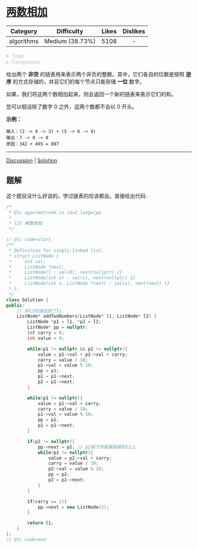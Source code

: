 # [两数相加](https://leetcode-cn.com/problems/add-two-numbers/description/)

|  Category  |   Difficulty    | Likes | Dislikes |
| :--------: | :-------------: | :---: | :------: |
| algorithms | Medium (38.73%) | 5108  |    -     |

<details style="color: rgb(212, 212, 212); font-family: -apple-system, BlinkMacSystemFont, &quot;Segoe WPC&quot;, &quot;Segoe UI&quot;, system-ui, Ubuntu, &quot;Droid Sans&quot;, sans-serif, &quot;Microsoft Yahei UI&quot;; font-size: 14px; font-style: normal; font-variant-ligatures: normal; font-variant-caps: normal; font-weight: 400; letter-spacing: normal; orphans: 2; text-align: start; text-indent: 0px; text-transform: none; white-space: normal; widows: 2; word-spacing: 0px; -webkit-text-stroke-width: 0px; text-decoration-style: initial; text-decoration-color: initial;"><summary><strong>Tags</strong></summary></details>

<details style="color: rgb(212, 212, 212); font-family: -apple-system, BlinkMacSystemFont, &quot;Segoe WPC&quot;, &quot;Segoe UI&quot;, system-ui, Ubuntu, &quot;Droid Sans&quot;, sans-serif, &quot;Microsoft Yahei UI&quot;; font-size: 14px; font-style: normal; font-variant-ligatures: normal; font-variant-caps: normal; font-weight: 400; letter-spacing: normal; orphans: 2; text-align: start; text-indent: 0px; text-transform: none; white-space: normal; widows: 2; word-spacing: 0px; -webkit-text-stroke-width: 0px; text-decoration-style: initial; text-decoration-color: initial;"><summary><strong>Companies</strong></summary></details>

给出两个 **非空** 的链表用来表示两个非负的整数。其中，它们各自的位数是按照 **逆序** 的方式存储的，并且它们的每个节点只能存储 **一位** 数字。

如果，我们将这两个数相加起来，则会返回一个新的链表来表示它们的和。

您可以假设除了数字 0 之外，这两个数都不会以 0 开头。

**示例：**

```
输入：(2 -> 4 -> 3) + (5 -> 6 -> 4)
输出：7 -> 0 -> 8
原因：342 + 465 = 807
```

------

[Discussion](https://leetcode-cn.com/problems/add-two-numbers/comments/) | [Solution](https://leetcode-cn.com/problems/add-two-numbers/solution/)

## 题解

这个题目没什么好说的，学过链表的应该都会。直接给出代码:

```c++
/*
 * @lc app=leetcode.cn id=2 lang=cpp
 *
 * [2] 两数相加
 */

// @lc code=start
/**
 * Definition for singly-linked list.
 * struct ListNode {
 *     int val;
 *     ListNode *next;
 *     ListNode() : val(0), next(nullptr) {}
 *     ListNode(int x) : val(x), next(nullptr) {}
 *     ListNode(int x, ListNode *next) : val(x), next(next) {}
 * };
 */
class Solution {
public:
    // 将l2的值加到了l1
    ListNode* addTwoNumbers(ListNode* l1, ListNode* l2) {
        ListNode *p1 = l1, *p2 = l2;
        ListNode* pp = nullptr;
        int carry = 0;
        int value = 0;

        while(p1 != nullptr && p2 != nullptr){
            value = p1->val + p2->val + carry;
            carry = value / 10;
            p1->val = value % 10;
            pp = p1;
            p1 = p1->next;
            p2 = p2->next;
        }   

        while(p1 != nullptr){
            value = p1->val + carry;
            carry = value / 10;
            p1->val = value % 10;
            pp = p1;
            p1 = p1->next;
        }

        if(p2 != nullptr){
            pp->next = p2; // p2剩下的直接链接到l1上
            while(p2 != nullptr){
                value = p2->val + carry;
                carry = value / 10;
                p2->val = value % 10;
                pp = p2;
                p2 = p2->next;
            }
        }

        if(carry == 1){
            pp->next = new ListNode(1);
        }

        return l1;
    }
};
// @lc code=end
```

